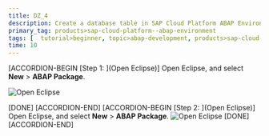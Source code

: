 ```yaml
---
title: DZ_4
description: Create a database table in SAP Cloud Platform ABAP Environment and prefill it with data.
primary_tag: products>sap-cloud-platform--abap-environment  
tags: [  tutorial>beginner, topic>abap-development, products>sap-cloud-platform]
time: 10
---
```


[ACCORDION-BEGIN [Step 1: ](Open Eclipse)]
Open Eclipse, and select **New** > **ABAP Package**.

![Open Eclipse](package.png)
 
[DONE]
[ACCORDION-END]
[ACCORDION-BEGIN [Step 2: ](Open Eclipse)]
Open Eclipse, and select **New** > **ABAP Package**.
![Open Eclipse](package.png)
[DONE]
[ACCORDION-END]
